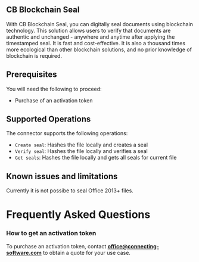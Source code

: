 ## CB Blockchain Seal
With CB Blockchain Seal, you can digitally seal documents using blockchain technology. This solution allows users to verify that documents are authentic and unchanged - anywhere and anytime after applying the timestamped seal. It is fast and cost-effective. It is also a thousand times more ecological than other blockchain solutions, and no prior knowledge of blockchain is required.
 
 
## Prerequisites
You will need the following to proceed:
* Purchase of an activation token
 
## Supported Operations
The connector supports the following operations:
* `Create seal`: Hashes the file locally and creates a seal
* `Verify seal`: Hashes the file locally and verifies a seal
* `Get seals`: Hashes the file locally and gets all seals for current file
 
## Known issues and limitations
Currently it is not possibe to seal Office 2013+ files.
 
# Frequently Asked Questions
 
### How to get an activation token
To purchase an activation token, contact **office@connecting-software.com** to obtain a quote for your use case.